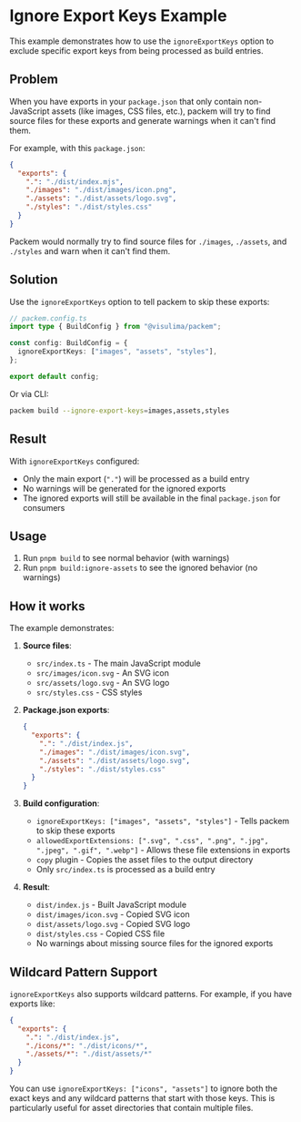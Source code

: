 # Ignore Export Keys Example

This example demonstrates how to use the `ignoreExportKeys` option to exclude specific export keys from being processed as build entries.

## Problem

When you have exports in your `package.json` that only contain non-JavaScript assets (like images, CSS files, etc.), packem will try to find source files for these exports and generate warnings when it can't find them.

For example, with this `package.json`:

```json
{
  "exports": {
    ".": "./dist/index.mjs",
    "./images": "./dist/images/icon.png",
    "./assets": "./dist/assets/logo.svg",
    "./styles": "./dist/styles.css"
  }
}
```

Packem would normally try to find source files for `./images`, `./assets`, and `./styles` and warn when it can't find them.

## Solution

Use the `ignoreExportKeys` option to tell packem to skip these exports:

```typescript
// packem.config.ts
import type { BuildConfig } from "@visulima/packem";

const config: BuildConfig = {
  ignoreExportKeys: ["images", "assets", "styles"],
};

export default config;
```

Or via CLI:

```bash
packem build --ignore-export-keys=images,assets,styles
```

## Result

With `ignoreExportKeys` configured:
- Only the main export (`"."`) will be processed as a build entry
- No warnings will be generated for the ignored exports
- The ignored exports will still be available in the final `package.json` for consumers

## Usage

1. Run `pnpm build` to see normal behavior (with warnings)
2. Run `pnpm build:ignore-assets` to see the ignored behavior (no warnings)

## How it works

The example demonstrates:

1. **Source files**: 
   - `src/index.ts` - The main JavaScript module
   - `src/images/icon.svg` - An SVG icon
   - `src/assets/logo.svg` - An SVG logo
   - `src/styles.css` - CSS styles

2. **Package.json exports**:
   ```json
   {
     "exports": {
       ".": "./dist/index.js",
       "./images": "./dist/images/icon.svg",
       "./assets": "./dist/assets/logo.svg", 
       "./styles": "./dist/styles.css"
     }
   }
   ```

3. **Build configuration**:
   - `ignoreExportKeys: ["images", "assets", "styles"]` - Tells packem to skip these exports
   - `allowedExportExtensions: [".svg", ".css", ".png", ".jpg", ".jpeg", ".gif", ".webp"]` - Allows these file extensions in exports
   - `copy` plugin - Copies the asset files to the output directory
   - Only `src/index.ts` is processed as a build entry

4. **Result**:
   - `dist/index.js` - Built JavaScript module
   - `dist/images/icon.svg` - Copied SVG icon
   - `dist/assets/logo.svg` - Copied SVG logo  
   - `dist/styles.css` - Copied CSS file
   - No warnings about missing source files for the ignored exports

## Wildcard Pattern Support

`ignoreExportKeys` also supports wildcard patterns. For example, if you have exports like:

```json
{
  "exports": {
    ".": "./dist/index.js",
    "./icons/*": "./dist/icons/*",
    "./assets/*": "./dist/assets/*"
  }
}
```

You can use `ignoreExportKeys: ["icons", "assets"]` to ignore both the exact keys and any wildcard patterns that start with those keys. This is particularly useful for asset directories that contain multiple files. 
